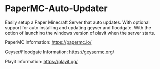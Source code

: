 # PaperMC-Auto-Updater
Easily setup a Paper Minecraft Server that auto updates.
With optional support for auto installing and updating geyser and floodgate.
With the option of launching the windows version of playit when the server starts.


PaperMC Information: https://papermc.io/

Geyser/Floodgate Information: https://geysermc.org/

Playit Information: https://playit.gg/
